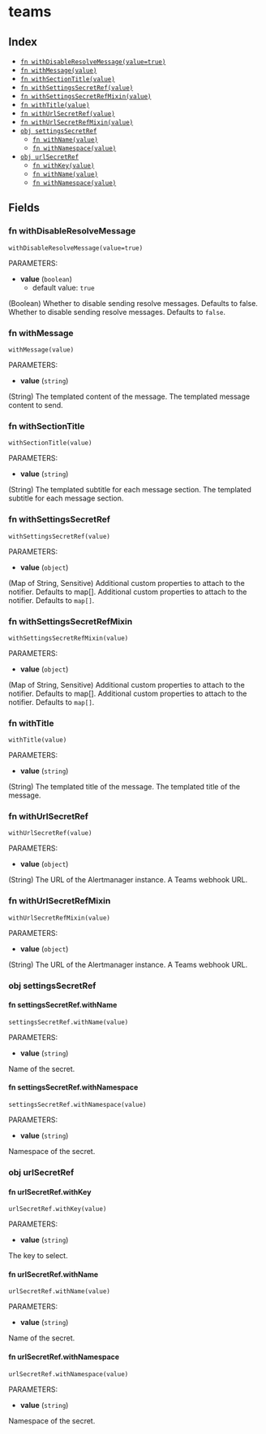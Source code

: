 # teams



## Index

* [`fn withDisableResolveMessage(value=true)`](#fn-withdisableresolvemessage)
* [`fn withMessage(value)`](#fn-withmessage)
* [`fn withSectionTitle(value)`](#fn-withsectiontitle)
* [`fn withSettingsSecretRef(value)`](#fn-withsettingssecretref)
* [`fn withSettingsSecretRefMixin(value)`](#fn-withsettingssecretrefmixin)
* [`fn withTitle(value)`](#fn-withtitle)
* [`fn withUrlSecretRef(value)`](#fn-withurlsecretref)
* [`fn withUrlSecretRefMixin(value)`](#fn-withurlsecretrefmixin)
* [`obj settingsSecretRef`](#obj-settingssecretref)
  * [`fn withName(value)`](#fn-settingssecretrefwithname)
  * [`fn withNamespace(value)`](#fn-settingssecretrefwithnamespace)
* [`obj urlSecretRef`](#obj-urlsecretref)
  * [`fn withKey(value)`](#fn-urlsecretrefwithkey)
  * [`fn withName(value)`](#fn-urlsecretrefwithname)
  * [`fn withNamespace(value)`](#fn-urlsecretrefwithnamespace)

## Fields

### fn withDisableResolveMessage

```jsonnet
withDisableResolveMessage(value=true)
```

PARAMETERS:

* **value** (`boolean`)
   - default value: `true`

(Boolean) Whether to disable sending resolve messages. Defaults to false.
Whether to disable sending resolve messages. Defaults to `false`.
### fn withMessage

```jsonnet
withMessage(value)
```

PARAMETERS:

* **value** (`string`)

(String) The templated content of the message.
The templated message content to send.
### fn withSectionTitle

```jsonnet
withSectionTitle(value)
```

PARAMETERS:

* **value** (`string`)

(String) The templated subtitle for each message section.
The templated subtitle for each message section.
### fn withSettingsSecretRef

```jsonnet
withSettingsSecretRef(value)
```

PARAMETERS:

* **value** (`object`)

(Map of String, Sensitive) Additional custom properties to attach to the notifier. Defaults to map[].
Additional custom properties to attach to the notifier. Defaults to `map[]`.
### fn withSettingsSecretRefMixin

```jsonnet
withSettingsSecretRefMixin(value)
```

PARAMETERS:

* **value** (`object`)

(Map of String, Sensitive) Additional custom properties to attach to the notifier. Defaults to map[].
Additional custom properties to attach to the notifier. Defaults to `map[]`.
### fn withTitle

```jsonnet
withTitle(value)
```

PARAMETERS:

* **value** (`string`)

(String) The templated title of the message.
The templated title of the message.
### fn withUrlSecretRef

```jsonnet
withUrlSecretRef(value)
```

PARAMETERS:

* **value** (`object`)

(String) The URL of the Alertmanager instance.
A Teams webhook URL.
### fn withUrlSecretRefMixin

```jsonnet
withUrlSecretRefMixin(value)
```

PARAMETERS:

* **value** (`object`)

(String) The URL of the Alertmanager instance.
A Teams webhook URL.
### obj settingsSecretRef


#### fn settingsSecretRef.withName

```jsonnet
settingsSecretRef.withName(value)
```

PARAMETERS:

* **value** (`string`)

Name of the secret.
#### fn settingsSecretRef.withNamespace

```jsonnet
settingsSecretRef.withNamespace(value)
```

PARAMETERS:

* **value** (`string`)

Namespace of the secret.
### obj urlSecretRef


#### fn urlSecretRef.withKey

```jsonnet
urlSecretRef.withKey(value)
```

PARAMETERS:

* **value** (`string`)

The key to select.
#### fn urlSecretRef.withName

```jsonnet
urlSecretRef.withName(value)
```

PARAMETERS:

* **value** (`string`)

Name of the secret.
#### fn urlSecretRef.withNamespace

```jsonnet
urlSecretRef.withNamespace(value)
```

PARAMETERS:

* **value** (`string`)

Namespace of the secret.